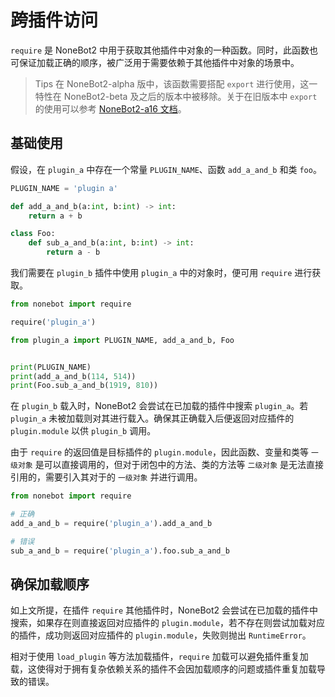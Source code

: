 # 跨插件访问

`require` 是 NoneBot2 中用于获取其他插件中对象的一种函数。同时，此函数也可保证加载正确的顺序，被广泛用于需要依赖于其他插件中对象的场景中。

>Tips
在 NoneBot2-alpha 版中，该函数需要搭配 `export` 进行使用，这一特性在 NoneBot2-beta 及之后的版本中被移除。关于在旧版本中 `export` 的使用可以参考 [NoneBot2-a16 文档](https://61d3d9dbcadf413fd3238e89--nonebot2.netlify.app/advanced/export-and-require.html)。

## 基础使用

假设，在 `plugin_a` 中存在一个常量 `PLUGIN_NAME`、函数 `add_a_and_b` 和类 `foo`。

```python title=plugin_a.py
PLUGIN_NAME = 'plugin a'

def add_a_and_b(a:int, b:int) -> int:
    return a + b

class Foo:
    def sub_a_and_b(a:int, b:int) -> int:
        return a - b
```

我们需要在 `plugin_b` 插件中使用 `plugin_a` 中的对象时，便可用 `require` 进行获取。

```python title=plugin_b.py
from nonebot import require

require('plugin_a')

from plugin_a import PLUGIN_NAME, add_a_and_b, Foo


print(PLUGIN_NAME)
print(add_a_and_b(114, 514))
print(Foo.sub_a_and_b(1919, 810))
```

在 `plugin_b` 载入时，NoneBot2 会尝试在已加载的插件中搜索 `plugin_a`。若 `plugin_a` 未被加载则对其进行载入。确保其正确载入后便返回对应插件的 `plugin.module` 以供 `plugin_b` 调用。

由于 `require` 的返回值是目标插件的 `plugin.module`，因此函数、变量和类等 `一级对象` 是可以直接调用的，但对于闭包中的方法、类的方法等 `二级对象` 是无法直接引用的，需要引入其对于的 `一级对象` 并进行调用。

```python title=plugin_b.py
from nonebot import require

# 正确
add_a_and_b = require('plugin_a').add_a_and_b

# 错误
sub_a_and_b = require('plugin_a').foo.sub_a_and_b
```

## 确保加载顺序

如上文所提，在插件 `require` 其他插件时，NoneBot2 会尝试在已加载的插件中搜索，如果存在则直接返回对应插件的 `plugin.module`，若不存在则尝试加载对应的插件，成功则返回对应插件的 `plugin.module`，失败则抛出 `RuntimeError`。

相对于使用 `load_plugin` 等方法加载插件，`require` 加载可以避免插件重复加载，这使得对于拥有复杂依赖关系的插件不会因加载顺序的问题或插件重复加载导致的错误。

